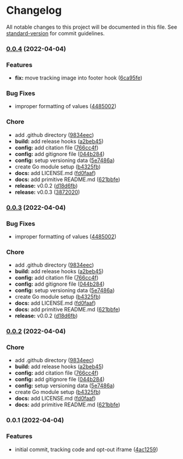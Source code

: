 # Changelog

All notable changes to this project will be documented in this file. See [standard-version](https://github.com/conventional-changelog/standard-version) for commit guidelines.

### [0.0.4](https://github.com/dnb-org/dnb-hugo-matomo/compare/v0.0.1...v0.0.4) (2022-04-04)


### Features

* **fix:** move tracking image into footer hook ([6ca95fe](https://github.com/dnb-org/dnb-hugo-matomo/commit/6ca95fea55537f31a24eaf8540020fb028342549))


### Bug Fixes

* improper formatting of values ([4485002](https://github.com/dnb-org/dnb-hugo-matomo/commit/44850023869ae04efb8b4050ca2bafc846a00cc0))


### Chore

* add .github directory ([9834eec](https://github.com/dnb-org/dnb-hugo-matomo/commit/9834eec92f1fbbe194d3fb6ed9cb070f7a94dc7f))
* **build:** add release hooks ([a2beb45](https://github.com/dnb-org/dnb-hugo-matomo/commit/a2beb452f4039cb3a728cda15aeb824556c640df))
* **config:** add citation file ([766cc4f](https://github.com/dnb-org/dnb-hugo-matomo/commit/766cc4f7ef364a2db146d97dd6f4e13420a7a0c6))
* **config:** add gitignore file ([044b284](https://github.com/dnb-org/dnb-hugo-matomo/commit/044b284a8913cea9b527935f6a15e8a99624e2d2))
* **config:** setup versioning data ([5e7486a](https://github.com/dnb-org/dnb-hugo-matomo/commit/5e7486a79a7d82cfc1fcb03ec99184a629ff6a18))
* create Go module setup ([b4325fb](https://github.com/dnb-org/dnb-hugo-matomo/commit/b4325fb000716198dd609129391420cf4eb946a9))
* **docs:** add LICENSE.md ([fd0faaf](https://github.com/dnb-org/dnb-hugo-matomo/commit/fd0faaf7f12ebd7d9d720fcaf9425d41fc9e876f))
* **docs:** add primitive README.md ([621bbfe](https://github.com/dnb-org/dnb-hugo-matomo/commit/621bbfe6210148c4a18fe2d4f18c0e2db53cd847))
* **release:** v0.0.2 ([d18d6fb](https://github.com/dnb-org/dnb-hugo-matomo/commit/d18d6fba2400612d0f8d18de5069f3ed783a06b6))
* **release:** v0.0.3 ([3872020](https://github.com/dnb-org/dnb-hugo-matomo/commit/3872020f208f80970c9ae479dfbf0d1d4be90c49))

### [0.0.3](https://github.com/dnb-org/dnb-hugo-matomo/compare/v0.0.1...v0.0.3) (2022-04-04)


### Bug Fixes

* improper formatting of values ([4485002](https://github.com/dnb-org/dnb-hugo-matomo/commit/44850023869ae04efb8b4050ca2bafc846a00cc0))


### Chore

* add .github directory ([9834eec](https://github.com/dnb-org/dnb-hugo-matomo/commit/9834eec92f1fbbe194d3fb6ed9cb070f7a94dc7f))
* **build:** add release hooks ([a2beb45](https://github.com/dnb-org/dnb-hugo-matomo/commit/a2beb452f4039cb3a728cda15aeb824556c640df))
* **config:** add citation file ([766cc4f](https://github.com/dnb-org/dnb-hugo-matomo/commit/766cc4f7ef364a2db146d97dd6f4e13420a7a0c6))
* **config:** add gitignore file ([044b284](https://github.com/dnb-org/dnb-hugo-matomo/commit/044b284a8913cea9b527935f6a15e8a99624e2d2))
* **config:** setup versioning data ([5e7486a](https://github.com/dnb-org/dnb-hugo-matomo/commit/5e7486a79a7d82cfc1fcb03ec99184a629ff6a18))
* create Go module setup ([b4325fb](https://github.com/dnb-org/dnb-hugo-matomo/commit/b4325fb000716198dd609129391420cf4eb946a9))
* **docs:** add LICENSE.md ([fd0faaf](https://github.com/dnb-org/dnb-hugo-matomo/commit/fd0faaf7f12ebd7d9d720fcaf9425d41fc9e876f))
* **docs:** add primitive README.md ([621bbfe](https://github.com/dnb-org/dnb-hugo-matomo/commit/621bbfe6210148c4a18fe2d4f18c0e2db53cd847))
* **release:** v0.0.2 ([d18d6fb](https://github.com/dnb-org/dnb-hugo-matomo/commit/d18d6fba2400612d0f8d18de5069f3ed783a06b6))

### [0.0.2](https://github.com/dnb-org/dnb-hugo-matomo/compare/v0.0.1...v0.0.2) (2022-04-04)


### Chore

* add .github directory ([9834eec](https://github.com/dnb-org/dnb-hugo-matomo/commit/9834eec92f1fbbe194d3fb6ed9cb070f7a94dc7f))
* **build:** add release hooks ([a2beb45](https://github.com/dnb-org/dnb-hugo-matomo/commit/a2beb452f4039cb3a728cda15aeb824556c640df))
* **config:** add citation file ([766cc4f](https://github.com/dnb-org/dnb-hugo-matomo/commit/766cc4f7ef364a2db146d97dd6f4e13420a7a0c6))
* **config:** add gitignore file ([044b284](https://github.com/dnb-org/dnb-hugo-matomo/commit/044b284a8913cea9b527935f6a15e8a99624e2d2))
* **config:** setup versioning data ([5e7486a](https://github.com/dnb-org/dnb-hugo-matomo/commit/5e7486a79a7d82cfc1fcb03ec99184a629ff6a18))
* create Go module setup ([b4325fb](https://github.com/dnb-org/dnb-hugo-matomo/commit/b4325fb000716198dd609129391420cf4eb946a9))
* **docs:** add LICENSE.md ([fd0faaf](https://github.com/dnb-org/dnb-hugo-matomo/commit/fd0faaf7f12ebd7d9d720fcaf9425d41fc9e876f))
* **docs:** add primitive README.md ([621bbfe](https://github.com/dnb-org/dnb-hugo-matomo/commit/621bbfe6210148c4a18fe2d4f18c0e2db53cd847))

### 0.0.1 (2022-04-04)


### Features

* initial commit, tracking code and opt-out iframe ([4ac1259](https://github.com/dnb-org/dnb-hugo-matomo/commit/4ac12591d0d57000bcc55581fb4970f07f0848b0))
